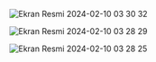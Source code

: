 ![Ekran Resmi 2024-02-10 03 30 32](https://github.com/SarperKececi/Netflix-Clone/assets/149234315/169aa6ef-e2cf-4c5e-99b9-b7aa8b232d43)

![Ekran Resmi 2024-02-10 03 28 29](https://github.com/SarperKececi/Netflix-Clone/assets/149234315/cc4435c5-b887-4ef0-9042-af1445570270)

![Ekran Resmi 2024-02-10 03 28 25](https://github.com/SarperKececi/Netflix-Clone/assets/149234315/1c893fe2-e4e8-4761-b451-3c81f6bfc815)
